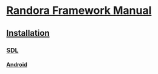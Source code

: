 # [Randora Framework Manual](/README.md)

## [Installation](/manual/installation/README.md)

### [SDL](/manual/installation/sdl/README.md)

#### [Android](/manual/installation/sdl/android/README.md)


